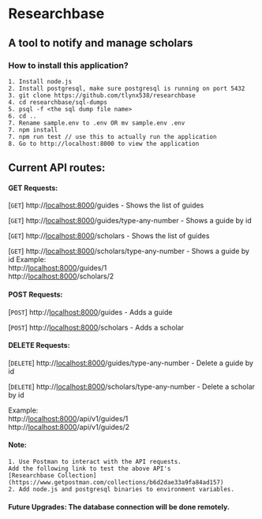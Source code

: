 # Researchbase 
## A tool to notify and manage scholars

### How to install this application?
    1. Install node.js 
    2. Install postgresql, make sure postgresql is running on port 5432
    3. git clone https://github.com/tlynx538/researchbase
    4. cd researchbase/sql-dumps
    5. psql -f <the sql dump file name>
    6. cd .. 
    7. Rename sample.env to .env OR mv sample.env .env   
    7. npm install    
    7. npm run test // use this to actually run the application
    8. Go to http://localhost:8000 to view the application

## Current API routes:
#### GET Requests:
[```GET```] http://<localhost:8000>/guides - Shows the list of guides

[```GET```] http://<localhost:8000>/guides/type-any-number  - Shows a guide by id

[```GET```] http://<localhost:8000>/scholars - Shows the list of guides

[```GET```] http://<localhost:8000>/scholars/type-any-number  - Shows a guide by id
Example: <br> 
http://<localhost:8000>/guides/1 <br>
http://<localhost:8000>/scholars/2   
#### POST Requests:
[```POST```] http://<localhost:8000>/guides  - Adds a guide 

[```POST```] http://<localhost:8000>/scholars  - Adds a scholar 
#### DELETE Requests:
[```DELETE```] http://<localhost:8000>/guides/type-any-number - Delete a guide by id


[```DELETE```] http://<localhost:8000>/scholars/type-any-number - Delete a scholar by id

Example: <br> 
http://<localhost:8000>/api/v1/guides/1 <br>
http://<localhost:8000>/api/v1/guides/2   

#### Note: 
    1. Use Postman to interact with the API requests.
    Add the following link to test the above API's 
    [Researchbase Collection](https://www.getpostman.com/collections/b6d2dae33a9fa84ad157)
    2. Add node.js and postgresql binaries to environment variables.
#### Future Upgrades: The database connection will be done remotely. 
